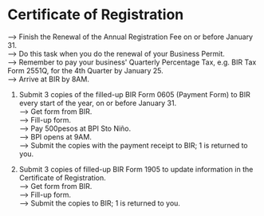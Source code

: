 # Certificate of Registration
--> Finish the Renewal of the Annual Registration Fee on or before January 31.</br>
--> Do this task when you do the renewal of your Business Permit.</br>
--> Remember to pay your business' Quarterly Percentage Tax, e.g. BIR Tax Form 2551Q, for the 4th Quarter by January 25.</br>
--> Arrive at BIR by 8AM.

1) Submit 3 copies of the filled-up BIR Form 0605 (Payment Form) to BIR every start of the year, on or before January 31.</br>
--> Get form from BIR.</br>
--> Fill-up form.</br>
--> Pay 500pesos at BPI Sto Niño.</br>
--> BPI opens at 9AM.</br>
--> Submit the copies with the payment receipt to BIR; 1 is returned to you.

2) Submit 3 copies of filled-up BIR Form 1905 to update information in the Certificate of Registration.</br>
--> Get form from BIR.</br>
--> Fill-up form.</br>
--> Submit the copies to BIR; 1 is returned to you.

